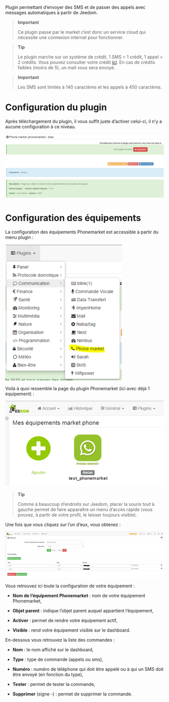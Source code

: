 Plugin permettant d’envoyer des SMS et de passer des appels avec
messages automatiques à partir de Jeedom.

> **Important**
>
> Ce plugin passe par le market c’est donc un service cloud qui
> nécessite une connexion internet pour fonctionner.

> **Tip**
>
> Le plugin marche sur un système de crédit, 1 SMS = 1 crédit, 1 appel =
> 2 crédits. Vous pouvez consulter votre crédit
> [ici](http://market.jeedom.fr/index.php?v=d&p=profils). En cas
> de crédits faibles (moins de 5), un mail vous sera envoyé.

> **Important**
>
> Les SMS sont limités à 140 caractères et les appels à 450 caractères.

Configuration du plugin 
=======================

Après téléchargement du plugin, il vous suffit juste d’activer celui-ci,
il n’y a aucune configuration à ce niveau.

![phonemarket1](../images/phonemarket1.PNG)

Configuration des équipements 
=============================

La configuration des équipements Phonemarket est accessible à partir du
menu plugin :

![phonemarket2](../images/phonemarket2.PNG)

Voilà à quoi ressemble la page du plugin Phonemarket (ici avec déjà 1
équipement) :

![phonemarket3](../images/phonemarket3.PNG)

> **Tip**
>
> Comme à beaucoup d’endroits sur Jeedom, placer la souris tout à gauche
> permet de faire apparaître un menu d’accès rapide (vous pouvez, à
> partir de votre profil, le laisser toujours visible).

Une fois que vous cliquez sur l’un d’eux, vous obtenez :

![phonemarket4](../images/phonemarket4.PNG)

Vous retrouvez ici toute la configuration de votre équipement :

-   **Nom de l’équipement Phonemarket** : nom de votre équipement
    Phonemarket,

-   **Objet parent** : indique l’objet parent auquel appartient
    l’équipement,

-   **Activer** : permet de rendre votre équipement actif,

-   **Visible** : rend votre équipement visible sur le dashboard.

En-dessous vous retrouvez la liste des commandes :

-   **Nom** : le nom affiché sur le dashboard,

-   **Type** : type de commande (appels ou sms),

-   **Numéro** : numéro de téléphone qui doit être appelé ou à qui un
    SMS doit être envoyé (en fonction du type),

-   **Tester** : permet de tester la commande,

-   **Supprimer** (signe -) : permet de supprimer la commande.


